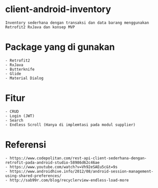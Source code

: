 # client-android-inventory
	Inventory sederhana dengan transaksi dan data barang menggunakan Retrofit2 RxJava dan konsep MVP 

# Package yang di gunakan
	- Retrofit2 
	- RxJava 
	- Butterknife
	- Glide
	- Material Dialog

# Fitur 
	- CRUD 
	- Login (JWT)
	- Search 
	- Endless Scroll (Hanya di implemtasi pada modul supplier)

# Referensi
	- https://www.codepolitan.com/rest-api-client-sederhana-dengan-retrofit-pada-android-studio-58986d62c46ae
	- https://www.youtube.com/watch?v=Vh92eSAEu5c&t=9s
	- https://www.androidhive.info/2012/08/android-session-management-using-shared-preferences/
	- http://sab99r.com/blog/recyclerview-endless-load-more